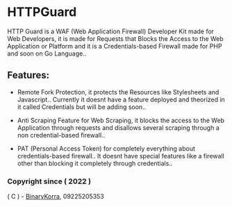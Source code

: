 # HTTPGuard
HTTP Guard is a WAF (Web Application Firewall) Developer Kit made for Web Developers, it is made for Requests that Blocks the Access to the Web Application or Platform and it is a Credentials-based Firewall made for PHP and soon on Go Language..

## Features:
* Remote Fork Protection, it protects the Resources like Stylesheets and Javascript.. Currently it doesnt have a feature deployed and theorized in it called Credentials but will be adding soon..

* Anti Scraping Feature for Web Scraping, it blocks the access to the Web Application through requests and disallows several scraping through a non credential-based firewall..

* PAT (Personal Access Token) for completely everything about credentials-based firewall.. It doesnt have special features like a firewall other than blocking it completely through credentials..

### Copyright since ( 2022 )
( C ) - [BinaryKorra](https://github.com/binarykorra), 09225205353